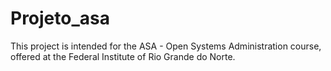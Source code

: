 # Projeto_asa
This project is intended for the ASA - Open Systems Administration course, offered at the Federal Institute of Rio Grande do Norte.
